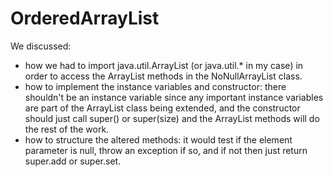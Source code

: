# OrderedArrayList
We discussed:
- how we had to import java.util.ArrayList (or java.util.* in my case) in order to access the ArrayList methods in the NoNullArrayList class.
- how to implement the instance variables and constructor: there shouldn't be an instance variable since any important instance variables are part of the ArrayList class being extended, and the constructor should just call super() or super(size) and the ArrayList methods will do the rest of the work.
- how to structure the altered methods: it would test if the element parameter is null, throw an exception if so, and if not then just return super.add or super.set.
